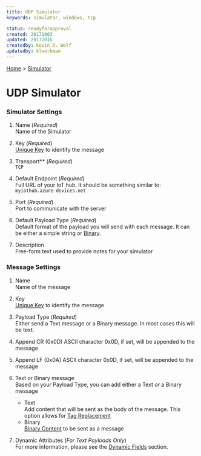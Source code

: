 ```yaml
---
title: UDP Simulator
keywords: simulator, windows, tcp

status: readyforapproval
created: 20171003
updated: 20171016
createdby: Kevin D. Wolf
updatedby: klworkman
---
```

[Home](../Index.md) > [Simulator](Index.md)

# UDP Simulator

### Simulator Settings

1. Name (*Required*)    
Name of the Simulator

2. Key (*Required*)    
[Unique Key](../Topics/Keys.md) to identify the message   

3. Transport** (*Required*)    
`TCP`   

4. Default Endpoint (*Required*)  
Full URL of your IoT hub.  It should be something similar to: `myiothub.azure-devices.net`   

5. Port (*Required*)  
Port to communicate with the server

6. Default Payload Type  (*Required*)  
Default format of the payload you will send with each message.  It can be either a simple string or [Binary](BinaryContent.md).   

7. Description   
Free-form text used to provide notes for your simulator

### Message Settings

1. Name   
Name of the message

2. Key  
[Unique Key](../Topics/Keys.md) to identify the message

3. Payload Type (*Required*)  
Either send a Text message or a Binary message.  In most cases this will be text.

4. Append CR (0x0D) 
ASCII character 0x0D, if set, will be appended to the message

5. Append LF (0x0A) 
ASCII character 0x0D, if set, will be appended to the message   
6.  Text or Binary message       
Based on your Payload Type, you can add either a Text *or* a Binary message   
    * Text    
Add content that will be sent as the body of the message.  This option allows for [Tag Replacement](DynamicFields.md)      
    * Binary    
[Binary Content](BinaryContent.md) to be sent as a message
7. Dynamic Attributes (*For Text Payloads Only*)     
For more information, please see the [Dynamic Fields](DynamicFields.md) section.
